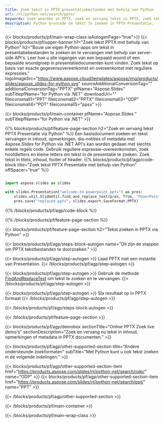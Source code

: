 ```yaml
---
title: Zoek tekst in PPTX presentatiebestanden met behulp van Python
url: /nl/python-net/search/pptx/
keywords: zoek woorden in PPTX, zoek en vervang tekst in PPTX, zoek tekst PPTX Presentatie
description: Python broncode om tekst te zoeken in PPTX Presentatie.
---
```


{{< blocks/products/pf/main-wrap-class isAutogenPage="true">}}
{{< blocks/products/pf/upper-banner h1="Zoek tekst PPTX met behulp van Python" h2="Bouw uw eigen Python-apps om tekst in presentatiebestanden te zoeken en te vervangen met behulp van server-side API's. Leer hoe u alle ingangen van een bepaald woord of een bepaalde woordgroep in presentatiedocumenten kunt vinden. Zoek tekst op basis van exacte gegevensovereenkomst en overeenkomst met reguliere expressies." logoImageSrc="https://www.aspose.cloud/templates/aspose/img/products/slides/aspose_slides-for-python.svg" sourceAdditionalConversionTag="" additionalConversionTag="PPTX" pfName="Aspose.Slides" subTitlepfName="for Python via .NET" downloadUrl="" fileiconsmall1="PPT" fileiconsmall2="PPTX" fileiconsmall3="ODP" fileiconsmall4="POT" fileiconsmall5="ppsx" >}}

{{< blocks/products/pf/main-container pfName="Aspose.Slides " subTitlepfName="for Python via .NET" >}}

{{% blocks/products/pf/feature-page-section  h2="Zoek en vervang tekst PPTX Presentatie via Python" %}}
Een basisdocument zoeken en tekst vervangen in inhoud, opmerkingen, dia-notities of metadata met Aspose.Slides for Python via .NET API's kan worden gedaan met slechts enkele regels code. Gebruik reguliere expressie-overeenkomsten, zoek hoofdletters en kleine letters om tekst in de presentatie te zoeken. Zoek tekst in titels, inhoud, footer of header.
{{% blocks/products/pf/agp/code-block title="Zoek tekst PPTX Presentatie met behulp van Python" offSpacer="true" %}}

```py

import aspose.slides as slides

with slides.Presentation("welcome-to-powerpoint.pptx") as pres:
    slides.util.SlideUtil.find_and_replace_text(pres, True, "PowerPoint", "Aspose.Slides", None)
    pres.save("replaced.pptx", slides.export.SaveFormat.PPTX)
```

{{% /blocks/products/pf/agp/code-block %}}

{{% /blocks/products/pf/feature-page-section %}}

{{< blocks/products/pf/feature-page-section  h2="Tekst zoeken in PPTX via Python" >}}

{{< blocks/products/pf/agp/steps-block-autogen name="Dit zijn de stappen om PPTX tekstbestanden te doorzoeken." >}}

{{< blocks/products/pf/agp/step-autogen >}}
Laad PPTX met een instantie van Presentation.
{{< /blocks/products/pf/agp/step-autogen >}}

{{< blocks/products/pf/agp/step-autogen >}}
Gebruik de methode [FindAndReplaceText](https://reference.aspose.com/slides/python-net/aspose.slides.util/slideutil/) om tekst te zoeken en te vervangen.
{{< /blocks/products/pf/agp/step-autogen >}}

{{< blocks/products/pf/agp/step-autogen >}}
Sla resultaat op in PPTX formaat
{{< /blocks/products/pf/agp/step-autogen >}}

{{< /blocks/products/pf/agp/steps-block-autogen >}}

{{< /blocks/products/pf/feature-page-section >}}

{{< blocks/products/pf/agp/demobox sectionTitle="Online PPTX Zoek live demo's" sectionDescription="Zoek en vervang nu tekst in inhoud, opmerkingen of metadata in PPTX documenten." >}}

{{< blocks/products/pf/agp/other-supported-section title="Andere ondersteunde zoekformaten" subTitle="Met Python kunt u ook tekst zoeken in de volgende indelingen:" >}}

{{< blocks/products/pf/agp/other-supported-section-item href="https://products.aspose.com/slides/nl/python-net/search/odp/" name="ODP" >}}
{{< blocks/products/pf/agp/other-supported-section-item href="https://products.aspose.com/slides/nl/python-net/search/ppt/" name="PPT" >}}


{{< /blocks/products/pf/agp/other-supported-section >}}

{{< /blocks/products/pf/main-container >}}
    
{{< /blocks/products/pf/main-wrap-class >}}